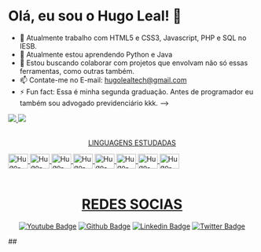 # Olá, eu sou o Hugo Leal! 👋



- 🔭 Atualmente trabalho com HTML5 e CSS3, Javascript, PHP e SQL no IESB.
- 🌱 Atualmente estou aprendendo Python e Java
- 👯 Estou buscando colaborar com projetos que envolvam não só essas ferramentas, como outras também.
- 📫 Contate-me no E-mail: hugolealtech@gmail.com
- ⚡ Fun fact: Essa é minha segunda graduação. Antes de programador eu também sou advogado previdenciário kkk.
-->
<div>
<a href="https:github.com/hugolealtech">
<img heigth="180em" src="https://github-readme-stats.vercel.app/api?username=hugolealtech&show_icons=true&theme=tokyonight&include_all_commits=true&count_private=true"/>
<img heigth="180em" src="https://github-readme-stats.vercel.app/api/top-langs/?username=hugolealtech&layout=compact&langs_count=16&theme=tokyonight"/>

  
 
</div>
  


<div style="display: inline_block"> <br>
   <p align="center">LINGUAGENS ESTUDADAS</p>
      <img align="center" alt="Hugo-Js" height="30" width="40" src="https://cdn.jsdelivr.net/gh/devicons/devicon/icons/python/python-original.svg" />
      <img align="center" alt="Hugo-Js" height="30" width="40"src="https://cdn.jsdelivr.net/gh/devicons/devicon/icons/php/php-original.svg" />
      <img align="center" alt="Hugo-Js" height="30" width="40"src="https://cdn.jsdelivr.net/gh/devicons/devicon/icons/html5/html5-original.svg" />
      <img align="center" alt="Hugo-Js" height="30" width="40"src="https://cdn.jsdelivr.net/gh/devicons/devicon/icons/javascript/javascript-original.svg" />
      <img align="center" alt="Hugo-Js" height="30" width="40"src="https://cdn.jsdelivr.net/gh/devicons/devicon/icons/github/github-original.svg" />
      <img align="center" alt="Hugo-Js" height="30" width="40"src="https://cdn.jsdelivr.net/gh/devicons/devicon/icons/linux/linux-original.svg" />
      <img align="center" alt="Hugo-Js" height="30" width="40"src="https://cdn.jsdelivr.net/gh/devicons/devicon/icons/java/java-original.svg" />     
      <img align="center" alt="Hugo-Js" height="30" width="40"src="https://cdn.jsdelivr.net/gh/devicons/devicon/icons/visualstudio/visualstudio-plain.svg" />
   </div>
  
<div style="display: inline_block" align="center"> <br>
    
   
  # REDES SOCIAS
[![Youtube Badge](https://img.shields.io/badge/-YouTube-ff0000?style=flat-square&labelColor=ff0000&logo=youtube&logoColor=white&link=https://www.youtube.com/channel/UCJFdVbOPjqsmHlP77lZQ2_w)](https://www.youtube.com/channel/UCJFdVbOPjqsmHlP77lZQ2_w)
[![Github Badge](https://img.shields.io/badge/-Github-000?style=flat-square&logo=Github&logoColor=white&link=https://github.com/hugolealtech)](https://github.com/hugolealtech)
[![Linkedin Badge](https://img.shields.io/badge/-LinkedIn-blue?style=flat-square&logo=Linkedin&logoColor=white&link=https://www.linkedin.com/in/hugolealtech/)](https://www.linkedin.com/in/hugoleal/?originalSubdomain=br)
[![Twitter Badge](https://img.shields.io/badge/-Twitter-1ca0f1?style=flat-square&labelColor=1ca0f1&logo=twitter&logoColor=white&link=https://twitter.com/hugolealtech)](https://twitter.com/hugolealtech)

  </div>
##
  

  
